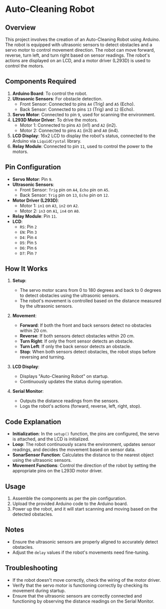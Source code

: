 # Auto-Cleaning Robot

## Overview

This project involves the creation of an Auto-Cleaning Robot using Arduino. The robot is equipped with ultrasonic sensors to detect obstacles and a servo motor to control movement direction. The robot can move forward, reverse, turn left, and turn right based on sensor readings. The robot's actions are displayed on an LCD, and a motor driver (L293D) is used to control the motors.

## Components Required

1. **Arduino Board**: To control the robot.
2. **Ultrasonic Sensors**: For obstacle detection.
   - Front Sensor: Connected to pins `A4` (Trig) and `A5` (Echo).
   - Back Sensor: Connected to pins `13` (Trig) and `12` (Echo).
3. **Servo Motor**: Connected to pin `9`, used for scanning the environment.
4. **L293D Motor Driver**: To drive the motors.
   - Motor 1: Connected to pins `A3` (in1) and `A2` (in2).
   - Motor 2: Connected to pins `A1` (in3) and `A0` (in4).
5. **LCD Display**: 16x2 LCD to display the robot's status, connected to the Arduino via `LiquidCrystal` library.
6. **Relay Module**: Connected to pin `11`, used to control the power to the motors.

## Pin Configuration

- **Servo Motor**: Pin `9`.
- **Ultrasonic Sensors**:
  - Front Sensor: `Trig` pin on `A4`, `Echo` pin on `A5`.
  - Back Sensor: `Trig` pin on `13`, `Echo` pin on `12`.
- **Motor Driver (L293D)**:
  - Motor 1: `in1` on `A3`, `in2` on `A2`.
  - Motor 2: `in3` on `A1`, `in4` on `A0`.
- **Relay Module**: Pin `11`.
- **LCD**:
  - `RS`: Pin `2`
  - `EN`: Pin `3`
  - `D4`: Pin `4`
  - `D5`: Pin `5`
  - `D6`: Pin `6`
  - `D7`: Pin `7`

## How It Works

1. **Setup**:
   - The servo motor scans from 0 to 180 degrees and back to 0 degrees to detect obstacles using the ultrasonic sensors.
   - The robot's movement is controlled based on the distance measured by the ultrasonic sensors.

2. **Movement**:
   - **Forward**: If both the front and back sensors detect no obstacles within 20 cm.
   - **Reverse**: If both sensors detect obstacles within 20 cm.
   - **Turn Right**: If only the front sensor detects an obstacle.
   - **Turn Left**: If only the back sensor detects an obstacle.
   - **Stop**: When both sensors detect obstacles, the robot stops before reversing and turning.

3. **LCD Display**:
   - Displays "Auto-Cleaning Robot" on startup.
   - Continuously updates the status during operation.

4. **Serial Monitor**:
   - Outputs the distance readings from the sensors.
   - Logs the robot's actions (forward, reverse, left, right, stop).

## Code Explanation

- **Initialization**: In the `setup()` function, the pins are configured, the servo is attached, and the LCD is initialized.
- **Loop**: The robot continuously scans the environment, updates sensor readings, and decides the movement based on sensor data.
- **SonarSensor Function**: Calculates the distance to the nearest object using the ultrasonic sensors.
- **Movement Functions**: Control the direction of the robot by setting the appropriate pins on the L293D motor driver.

## Usage

1. Assemble the components as per the pin configuration.
2. Upload the provided Arduino code to the Arduino board.
3. Power up the robot, and it will start scanning and moving based on the detected obstacles.

## Notes

- Ensure the ultrasonic sensors are properly aligned to accurately detect obstacles.
- Adjust the `delay` values if the robot's movements need fine-tuning.

## Troubleshooting

- If the robot doesn't move correctly, check the wiring of the motor driver.
- Verify that the servo motor is functioning correctly by checking its movement during startup.
- Ensure that the ultrasonic sensors are correctly connected and functioning by observing the distance readings on the Serial Monitor.
